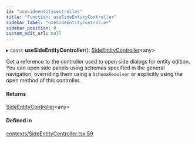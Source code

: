 ```yaml
---
id: "usesideentitycontroller"
title: "Function: useSideEntityController"
sidebar_label: "useSideEntityController"
sidebar_position: 0
custom_edit_url: null
---
```


▸ `Const` **useSideEntityController**(): [SideEntityController](../types/sideentitycontroller.md)<any\>

Get a reference to the controller used to open side dialogs for entity
edition. You can open side panels using schemas specified in the general
navigation, overriding them using a `SchemaResolver` or explicitly
using the open method of this controller.

#### Returns

[SideEntityController](../types/sideentitycontroller.md)<any\>

#### Defined in

[contexts/SideEntityController.tsx:59](https://github.com/Camberi/firecms/blob/b1328ad/src/contexts/SideEntityController.tsx#L59)
